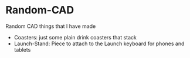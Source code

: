 # Random-CAD
Random CAD things that I have made

- Coasters: just some plain drink coasters that stack
- Launch-Stand: Piece to attach to the Launch keyboard for phones and tablets
